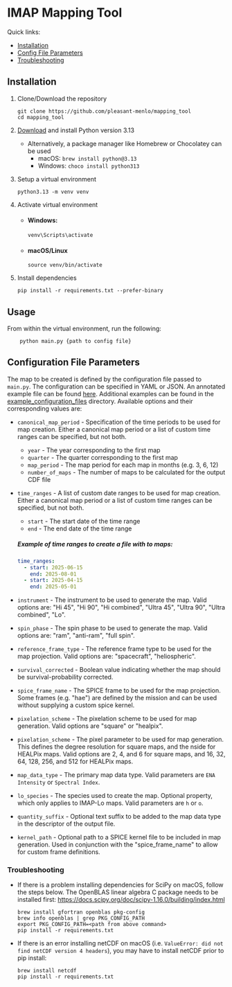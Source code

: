 # IMAP Mapping Tool

Quick links:
* [Installation](#installation)
* [Config File Parameters](#config-file-parameters)
* [Troubleshooting](#installation-issues)

## Installation

1. Clone/Download the repository
     ```shell
    git clone https://github.com/pleasant-menlo/mapping_tool
    cd mapping_tool
     ```

2. [Download](https://www.python.org/downloads/) and install Python version 3.13
   * Alternatively, a package manager like Homebrew or Chocolatey can be used 
     * macOS: `brew install python@3.13`
     * Windows: `choco install python313`


3. Setup a virtual environment
    ```shell
    python3.13 -m venv venv 
    ```
4. Activate virtual environment
    * #### Windows: 
        ```shell
        venv\Scripts\activate
        ```
    * #### macOS/Linux 
        ```shell 
        source venv/bin/activate
        ```
      
5. Install dependencies
     ```shell
    pip install -r requirements.txt --prefer-binary
    ```

## Usage
From within the virtual environment, run the following:
```shell
    python main.py {path to config file}
```

## Configuration File Parameters
The map to be created is defined by the configuration file passed to `main.py`. The configuration can be specified in YAML or JSON. An annotated example file can be found [here](./example_config_file.yaml). Additional examples can be found in the [example_configuration_files](./example_configuration_files) directory. Available options and their corresponding values are:
* `canonical_map_period` - Specification of the time periods to be used for map creation. Either a canonical map period or a list of custom time ranges can be specified, but not both.
  * `year` - The year corresponding to the first map
  * `quarter` - The quarter corresponding to the first map
  * `map_period` - The map period for each map in months (e.g. 3, 6, 12)
  * `number_of_maps` - The number of maps to be calculated for the output CDF file


* `time_ranges` -  A list of custom date ranges to be used for map creation. Either a canonical map period or a list of custom time ranges can be specified, but not both.
  * `start` - The start date of the time range
  * `end` - The end date of the time range
  ##### Example of time ranges to create a file with to maps:
    ```yaml
    time_ranges:
      - start: 2025-06-15 
        end: 2025-08-01
      - start: 2025-04-15 
        end: 2025-05-01
    ```

* `instrument` - The instrument to be used to generate the map. Valid options are: "Hi 45", "Hi 90", "Hi combined", "Ultra 45", "Ultra 90", "Ultra combined", "Lo".


* `spin_phase` - The spin phase to be used to generate the map. Valid options are: "ram", "anti-ram", "full spin".


* `reference_frame_type` - The reference frame type to be used for the map projection. Valid options are: "spacecraft", "heliospheric".


* `survival_corrected` - Boolean value indicating whether the map should be survival-probability corrected.


* `spice_frame_name` - The SPICE frame to be used for the map projection. Some frames (e.g. "hae") are defined by the mission and can be used without supplying a custom spice kernel.


* `pixelation_scheme` - The pixelation scheme to be used for map generation. Valid options are "square" or "healpix".


* `pixelation_scheme` - The pixel parameter to be used for map generation. This defines the degree resolution for square maps, and the nside for HEALPix maps. Valid options are 2, 4, and 6 for square maps, and 16, 32, 64, 128, 256, and 512 for HEALPix maps.


* `map_data_type` - The primary map data type. Valid parameters are `ENA Intensity` or `Spectral Index`.


* `lo_species` - The species used to create the map. Optional property, which only applies to IMAP-Lo maps. Valid parameters are `h` or `o`.


* `quantity_suffix` - Optional text suffix to be added to the map data type in the descriptor of the output file.


* `kernel_path` - Optional path to a SPICE kernel file to be included in map generation. Used in conjunction with the "spice_frame_name" to allow for custom frame definitions.


### Troubleshooting
* If there is a problem installing dependencies for SciPy on macOS, follow the steps below. The OpenBLAS linear algebra C package needs to be installed
first: https://docs.scipy.org/doc/scipy-1.16.0/building/index.html

    ```shell
    brew install gfortran openblas pkg-config
    brew info openblas | grep PKG_CONFIG_PATH
    export PKG_CONFIG_PATH=<path from above command>
    pip install -r requirements.txt
    ```

* If there is an error installing netCDF on macOS (i.e. `ValueError: did not find netCDF version 4 headers`), you may have to install netCDF prior to pip install:
    ```shell
    brew install netcdf
    pip install -r requirements.txt
    ```


